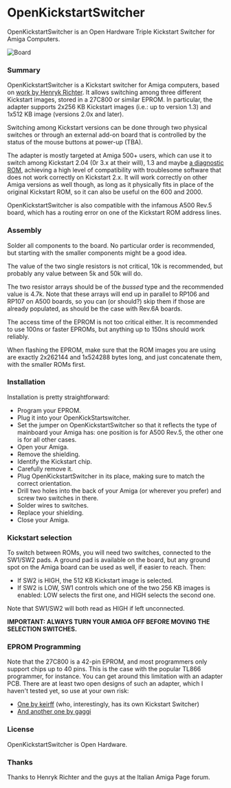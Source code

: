 # OpenKickstartSwitcher
OpenKickstartSwitcher is an Open Hardware Triple Kickstart Switcher for Amiga Computers.

![Board](https://raw.githubusercontent.com/SukkoPera/OpenKickstartSwitcher/master/doc/render-top.png)

### Summary
OpenKickstartSwitcher is a Kickstart switcher for Amiga computers, based on [work by Henryk Richter](http://bax.comlab.uni-rostock.de/en/hardware/amiga500/kickstart-eprom/). It allows switching among three different Kickstart images, stored in a 27C800 or similar EPROM. In particular, the adapter supports 2x256 KB Kickstart images (i.e.: up to version 1.3) and 1x512 KB image (versions 2.0x and later).

Switching among Kickstart versions can be done through two physical switches or through an external add-on board that is controlled by the status of the mouse buttons at power-up (TBA).

The adapter is mostly targeted at Amiga 500+ users, which can use it to switch among Kickstart 2.04 (0r 3.x at their will), 1.3 and maybe [a diagnostic ROM](http://www.diagrom.com), achieving a high level of compatibility with troublesome software that does not work correctly on Kickstart 2.x. It will work correctly on other Amiga versions as well though, as long as it physically fits in place of the original Kickstart ROM, so it can also be useful on the 600 and 2000.

OpenKickstartSwitcher is also compatible with the infamous A500 Rev.5 board, which has a routing error on one of the Kickstart ROM address lines.

### Assembly
Solder all components to the board. No particular order is recommended, but starting with the smaller components might be a good idea.

The value of the two single resistors is not critical, 10k is recommended, but probably any value between 5k and 50k will do.

The two resistor arrays should be of the *bussed* type and the recommended value is 4.7k. Note that these arrays will end up in parallel to RP106 and RP107 on A500 boards, so you can (or should?) skip them if those are already populated, as should be the case with Rev.6A boards.

The access time of the EPROM is not too critical either. It is recommended to use 100ns or faster EPROMs, but anything up to 150ns should work reliably.

When flashing the EPROM, make sure that the ROM images you are using are exactly 2x262144 and 1x524288 bytes long, and just concatenate them, with the smaller ROMs first.

### Installation
Installation is pretty straightforward:
* Program your EPROM.
* Plug it into your OpenKickStartswitcher.
* Set the jumper on OpenKickstartSwitcher so that it reflects the type of mainboard your Amiga has: one position is for A500 Rev.5, the other one is for all other cases.
* Open your Amiga.
* Remove the shielding.
* Identify the Kickstart chip.
* Carefully remove it.
* Plug OpenKickstartSwitcher in its place, making sure to match the correct orientation.
* Drill two holes into the back of your Amiga (or wherever you prefer) and screw two switches in there.
* Solder wires to switches.
* Replace your shielding.
* Close your Amiga.

### Kickstart selection
To switch between ROMs, you will need two switches, connected to the SW1/SW2 pads. A ground pad is available on the board, but any ground spot on the Amiga board can be used as well, if easier to reach. Then:

* If SW2 is HIGH, the 512 KB Kickstart image is selected.
* If SW2 is LOW, SW1 controls which one of the two 256 KB images is enabled: LOW selects the first one, and HIGH selects the second one.

Note that SW1/SW2 will both read as HIGH if left unconnected.

**IMPORTANT: ALWAYS TURN YOUR AMIGA OFF BEFORE MOVING THE SELECTION SWITCHES.**

### EPROM Programming
Note that the 27C800 is a 42-pin EPROM, and most programmers only support chips up to 40 pins. This is the case with the popular TL866 programmer, for instance. You can get around this limitation with an adapter PCB. There are at least two open designs of such an adapter, which I haven't tested yet, so use at your own risk:
* [One by keirff](https://github.com/keirf/PCB-Projects) (who, interestingly, has its own Kickstart Switcher)
* [And another one by gaggi](https://github.com/gaggi/27c160-tl866-adapter)

### License
OpenKickstartSwitcher is Open Hardware.

### Thanks
Thanks to Henryk Richter and the guys at the Italian Amiga Page forum.
